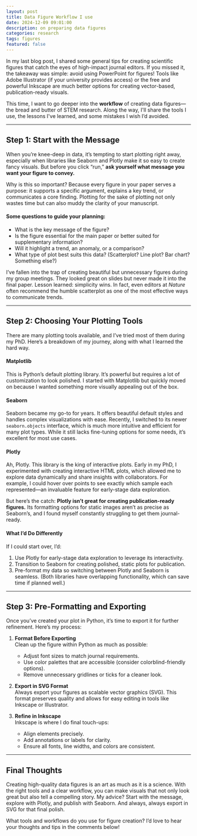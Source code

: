 ```yaml
---
layout: post
title: Data Figure Workflow I use
date: 2024-12-09 09:01:00
description: on preparing data figures 
categories: research
tags: figures
featured: false
---
```


In my last blog post, I shared some general tips for creating scientific figures that catch the eyes of high-impact journal editors. If you missed it, the takeaway was simple: avoid using PowerPoint for figures! Tools like Adobe Illustrator (if your university provides access) or the free and powerful Inkscape are much better options for creating vector-based, publication-ready visuals.

This time, I want to go deeper into the **workflow** of creating data figures—the bread and butter of STEM research. Along the way, I'll share the tools I use, the lessons I've learned, and some mistakes I wish I’d avoided.

---

## Step 1: Start with the Message

When you’re knee-deep in data, it’s tempting to start plotting right away, especially when libraries like Seaborn and Plotly make it so easy to create fancy visuals. But before you click “run,” **ask yourself what message you want your figure to convey.**

Why is this so important? Because every figure in your paper serves a purpose: it supports a specific argument, explains a key trend, or communicates a core finding. Plotting for the sake of plotting not only wastes time but can also muddy the clarity of your manuscript.

#### Some questions to guide your planning:
- What is the key message of the figure?
- Is the figure essential for the main paper or better suited for supplementary information?
- Will it highlight a trend, an anomaly, or a comparison?
- What type of plot best suits this data? (Scatterplot? Line plot? Bar chart? Something else?)

I’ve fallen into the trap of creating beautiful but unnecessary figures during my group meetings. They looked great on slides but never made it into the final paper. Lesson learned: simplicity wins. In fact, even editors at *Nature* often recommend the humble scatterplot as one of the most effective ways to communicate trends.

---

## Step 2: Choosing Your Plotting Tools

There are many plotting tools available, and I’ve tried most of them during my PhD. Here’s a breakdown of my journey, along with what I learned the hard way.

#### **Matplotlib**
This is Python’s default plotting library. It’s powerful but requires a lot of customization to look polished. I started with Matplotlib but quickly moved on because I wanted something more visually appealing out of the box.

#### **Seaborn**
Seaborn became my go-to for years. It offers beautiful default styles and handles complex visualizations with ease. Recently, I switched to its newer `seaborn.objects` interface, which is much more intuitive and efficient for many plot types. While it still lacks fine-tuning options for some needs, it’s excellent for most use cases.

#### **Plotly**
Ah, Plotly. This library is the king of interactive plots. Early in my PhD, I experimented with creating interactive HTML plots, which allowed me to explore data dynamically and share insights with collaborators. For example, I could hover over points to see exactly which sample each represented—an invaluable feature for early-stage data exploration.

But here’s the catch: **Plotly isn’t great for creating publication-ready figures.** Its formatting options for static images aren’t as precise as Seaborn’s, and I found myself constantly struggling to get them journal-ready.

#### **What I’d Do Differently**
If I could start over, I’d:
1. Use Plotly for early-stage data exploration to leverage its interactivity.
2. Transition to Seaborn for creating polished, static plots for publication.
3. Pre-format my data so switching between Plotly and Seaborn is seamless. (Both libraries have overlapping functionality, which can save time if planned well.)

---

## Step 3: Pre-Formatting and Exporting

Once you’ve created your plot in Python, it’s time to export it for further refinement. Here’s my process:

1. **Format Before Exporting**  
   Clean up the figure within Python as much as possible:
   - Adjust font sizes to match journal requirements.
   - Use color palettes that are accessible (consider colorblind-friendly options).
   - Remove unnecessary gridlines or ticks for a cleaner look.

2. **Export in SVG Format**  
   Always export your figures as scalable vector graphics (SVG). This format preserves quality and allows for easy editing in tools like Inkscape or Illustrator.

3. **Refine in Inkscape**  
   Inkscape is where I do final touch-ups:
   - Align elements precisely.
   - Add annotations or labels for clarity.
   - Ensure all fonts, line widths, and colors are consistent.

---

## Final Thoughts

Creating high-quality data figures is an art as much as it is a science. With the right tools and a clear workflow, you can make visuals that not only look great but also tell a compelling story. My advice? Start with the message, explore with Plotly, and publish with Seaborn. And always, always export in SVG for that final polish.

What tools and workflows do you use for figure creation? I’d love to hear your thoughts and tips in the comments below!
